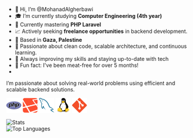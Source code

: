- 👋 Hi, I’m @MohanadAlgherbawi
- 🎓 I’m currently studying **Computer Engineering (4th year)**  
- 🔨 Currently mastering **PHP Laravel**
- 📈 Actively seeking **freelance opportunities** in backend development.
- 📍 Based in **Gaza, Palestine**
- 🧠 Passionate about clean code, scalable architecture, and continuous learning.
- 🌱 Always improving my skills and staying up-to-date with tech  
- 🥦 Fun fact: I've been meat-free for over 5 months!
- 
<p>I’m passionate about solving real-world problems using efficient and scalable backend solutions.</p>
<p align="left">
  <img src="https://raw.githubusercontent.com/devicons/devicon/master/icons/php/php-original.svg" width="40" alt="PHP"/>
  <img src="https://raw.githubusercontent.com/devicons/devicon/master/icons/laravel/laravel-plain.svg" width="40" alt="Laravel"/>
  <img src="https://raw.githubusercontent.com/devicons/devicon/master/icons/mysql/mysql-original.svg" width="40" alt="MySQL"/>
  <img src="https://raw.githubusercontent.com/devicons/devicon/master/icons/linux/linux-original.svg" width="40" alt="Linux"/>
  <img src="https://raw.githubusercontent.com/devicons/devicon/master/icons/git/git-original.svg" width="40" alt="Git"/>
</p>
<!---
MohanadAlgherbawi/MohanadAlgherbawi is a ✨ special ✨ repository because its `README.md` (this file) appears on your GitHub profile.
You can click the Preview link to take a look at your changes.
--->
<img src="https://github-readme-stats.vercel.app/api?username=MohanadAlgherbawi&show_icons=true&theme=github_dark" alt="Stats"/>
<br />
<img src="https://github-readme-stats.vercel.app/api/top-langs/?username=MohanadAlgherbawi&layout=compact&theme=github_dark" alt="Top Languages"/>


